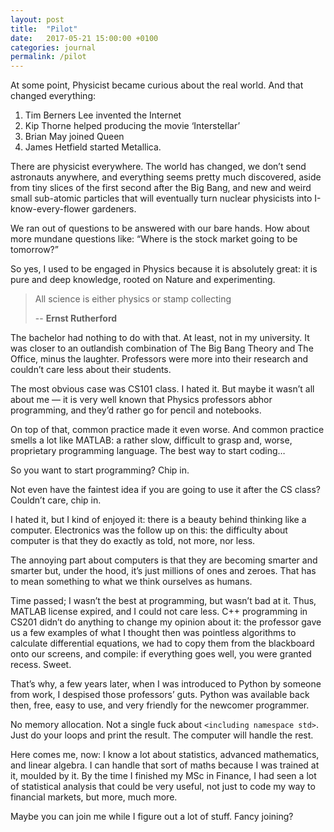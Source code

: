 ```yaml
---
layout: post
title:  "Pilot"
date:   2017-05-21 15:00:00 +0100
categories: journal
permalink: /pilot
---
```

At some point, Physicist became curious about the real world. And that changed everything:

1. Tim Berners Lee invented the Internet
2. Kip Thorne helped producing the movie ‘Interstellar’
3. Brian May joined Queen
4. James Hetfield started Metallica.

There are physicist everywhere. The world has changed, we don’t send astronauts anywhere, and everything seems pretty much discovered, aside from tiny slices of the first second after the Big Bang, and new and weird small sub-atomic particles that will eventually turn nuclear physicists into I-know-every-flower gardeners.

We ran out of questions to be answered with our bare hands. How about more mundane questions like: “Where is the stock market going to be tomorrow?”

So yes, I used to be engaged in Physics because it is absolutely great: it is pure and deep knowledge, rooted on Nature and experimenting.

> All science is either physics or stamp collecting
>
> -- __Ernst Rutherford__

The bachelor had nothing to do with that. At least, not in my university. It was closer to an outlandish combination of The Big Bang Theory and The Office, minus the laughter. Professors were more into their research and couldn’t care less about their students.

The most obvious case was CS101 class. I hated it. But maybe it wasn’t all about me — it is very well known that Physics professors abhor programming, and they’d rather go for pencil and notebooks.

On top of that, common practice made it even worse. And common practice smells a lot like MATLAB: a rather slow, difficult to grasp and, worse, proprietary programming language. The best way to start coding…

So you want to start programming? Chip in.

Not even have the faintest idea if you are going to use it after the CS class? Couldn’t care, chip in.

I hated it, but I kind of enjoyed it: there is a beauty behind thinking like a computer. Electronics was the follow up on this: the difficulty about computer is that they do exactly as told, not more, nor less.

The annoying part about computers is that they are becoming smarter and smarter but, under the hood, it’s just millions of ones and zeroes. That has to mean something to what we think ourselves as humans.

Time passed; I wasn’t the best at programming, but wasn’t bad at it. Thus, MATLAB license expired, and I could not care less. C++ programming in CS201 didn’t do anything to change my opinion about it: the professor gave us a few examples of what I thought then was pointless algorithms to calculate differential equations, we had to copy them from the blackboard onto our screens, and compile: if everything goes well, you were granted recess. Sweet.

That’s why, a few years later, when I was introduced to Python by someone from work, I despised those professors’ guts. Python was available back then, free, easy to use, and very friendly for the newcomer programmer.

No memory allocation. Not a single fuck about `<including namespace std>`. Just do your loops and print the result. The computer will handle the rest.

Here comes me, now: I know a lot about statistics, advanced mathematics, and linear algebra. I can handle that sort of maths because I was trained at it, moulded by it. By the time I finished my MSc in Finance, I had seen a lot of statistical analysis that could be very useful, not just to code my way to financial markets, but more, much more.

Maybe you can join me while I figure out a lot of stuff. Fancy joining?
